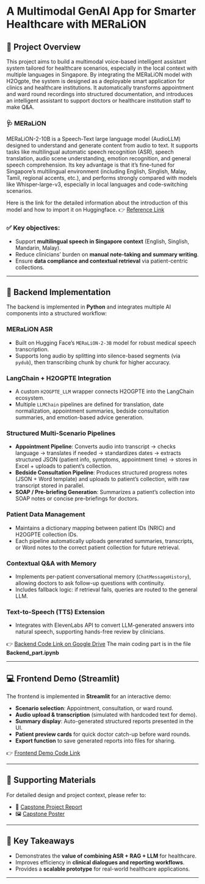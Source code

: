 # A Multimodal GenAI App for Smarter Healthcare with MERaLiON

## 📌 Project Overview

This project aims to build a multimodal voice-based intelligent assistant system tailored for healthcare scenarios, especially in the local context with multiple languages in Singapore.
By integrating the MERaLiON model with H2Ogpte, the system is designed as a deployable smart application for clinics and healthcare institutions. It automatically transforms appointment and ward round recordings into structured documentation, and introduces an intelligent assistant to support doctors or healthcare institution staff to make Q&A.

### 🩺 MERaLiON
MERaLiON-2-10B is a Speech-Text large language model (AudioLLM) designed to understand and generate content from audio to text. It supports tasks like multilingual automatic speech recognition (ASR), speech translation, audio scene understanding, emotion recognition, and general speech comprehension. Its key advantage is that it’s fine-tuned for Singapore’s multilingual environment (including English, Singlish, Malay, Tamil, regional accents, etc.), and performs strongly compared with models like Whisper-large-v3, especially in local languages and code-switching scenarios.

Here is the link for the detailed information about the introduction of this model and how to import it on Huggingface.
👉 [Reference Link](https://huggingface.co/MERaLiON/MERaLiON-2-10B)

### ✅ Key objectives:
- Support **multilingual speech in Singapore context** (English, Singlish, Mandarin, Malay).  
- Reduce clinicians’ burden on **manual note-taking and summary writing**.  
- Ensure **data compliance and contextual retrieval** via patient-centric collections.  
---


## 🔧 Backend Implementation

The backend is implemented in **Python** and integrates multiple AI components into a structured workflow:

### MERaLiON ASR
- Built on Hugging Face’s `MERaLiON-2-3B` model for robust medical speech transcription.  
- Supports long audio by splitting into silence-based segments (via `pydub`), then transcribing chunk by chunk for higher accuracy.  

### LangChain + H2OGPTE Integration
- A custom `H2OGPTE_LLM` wrapper connects H2OGPTE into the LangChain ecosystem.  
- Multiple `LLMChain` pipelines are defined for translation, date normalization, appointment summaries, bedside consultation summaries, and emotion-based advice generation.  

### Structured Multi-Scenario Pipelines
- **Appointment Pipeline**: Converts audio into transcript → checks language → translates if needed → standardizes dates → extracts structured JSON (patient info, symptoms, appointment time) → stores in Excel + uploads to patient’s collection.  
- **Bedside Consultation Pipeline**: Produces structured progress notes (JSON + Word template) and uploads to patient’s collection, with raw transcript stored in parallel.  
- **SOAP / Pre-briefing Generation**: Summarizes a patient’s collection into SOAP notes or concise pre-briefings for doctors.  

### Patient Data Management
- Maintains a dictionary mapping between patient IDs (NRIC) and H2OGPTE collection IDs.  
- Each pipeline automatically uploads generated summaries, transcripts, or Word notes to the correct patient collection for future retrieval.  

### Contextual Q&A with Memory
- Implements per-patient conversational memory (`ChatMessageHistory`), allowing doctors to ask follow-up questions with continuity.  
- Includes fallback logic: if retrieval fails, queries are routed to the general LLM.  

### Text-to-Speech (TTS) Extension
- Integrates with ElevenLabs API to convert LLM-generated answers into natural speech, supporting hands-free review by clinicians.  

👉 [Backend Code Link on Google Drive](https://drive.google.com/drive/folders/1SYw_cn9aqFWKevIoEMMBuXLcryTQUFAM?usp=drive_link)
The main coding part is in the file **Backend_part.ipynb**

---

## 💻 Frontend Demo (Streamlit)
The frontend is implemented in **Streamlit** for an interactive demo:
- **Scenario selection**: Appointment, consultation, or ward round.  
- **Audio upload & transcription** (simulated with hardcoded text for demo).  
- **Summary display**: Auto-generated structured reports presented in the UI.  
- **Patient preview cards** for quick doctor catch-up before ward rounds.  
- **Export function** to save generated reports into files for sharing.  

👉 [Frontend Demo Code Link](./frontend_streamlit/)  

---

## 📂 Supporting Materials
For detailed design and project context, please refer to:  
- 📄 [Capstone Project Report](./Capstone_Report.pdf)  
- 🖼 [Capstone Poster](./Capstone_Poster.pdf)  

---

## 🚀 Key Takeaways
- Demonstrates the **value of combining ASR + RAG + LLM** for healthcare.  
- Improves efficiency in **clinical dialogues and reporting workflows**.  
- Provides a **scalable prototype** for real-world healthcare applications.  

---

